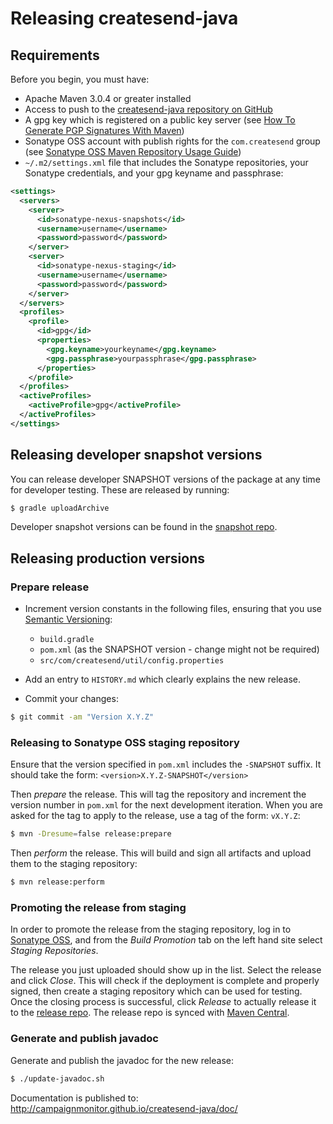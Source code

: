 # Releasing createsend-java

## Requirements

Before you begin, you must have:
* Apache Maven 3.0.4 or greater installed
* Access to push to the [createsend-java repository on GitHub][]
* A gpg key which is registered on a public key server (see [How To Generate PGP Signatures With Maven][])
* Sonatype OSS account with publish rights for the `com.createsend` group (see [Sonatype OSS Maven Repository Usage Guide][])
* `~/.m2/settings.xml` file that includes the Sonatype repositories, your Sonatype credentials, and your gpg keyname and passphrase:

```xml
<settings>
  <servers>
    <server>
      <id>sonatype-nexus-snapshots</id>
      <username>username</username>
      <password>password</password>
    </server>
    <server>
      <id>sonatype-nexus-staging</id>
      <username>username</username>
      <password>password</password>
    </server>
  </servers>
  <profiles>
    <profile>
      <id>gpg</id>
      <properties>
        <gpg.keyname>yourkeyname</gpg.keyname>
        <gpg.passphrase>yourpassphrase</gpg.passphrase>
      </properties>
    </profile>
  </profiles>
  <activeProfiles>
    <activeProfile>gpg</activeProfile>
  </activeProfiles>
</settings>
```

## Releasing developer snapshot versions

You can release developer SNAPSHOT versions of the package at any time for developer testing. These are released by running:

```sh
$ gradle uploadArchive
```

Developer snapshot versions can be found in the [snapshot repo][].

## Releasing production versions

### Prepare release

* Increment version constants in the following files, ensuring that you use [Semantic Versioning][]:

  - `build.gradle`
  - `pom.xml` (as the SNAPSHOT version - change might not be required)
  - `src/com/createsend/util/config.properties`

* Add an entry to `HISTORY.md` which clearly explains the new release.
* Commit your changes:

```sh
$ git commit -am "Version X.Y.Z"
```

### Releasing to Sonatype OSS staging repository

Ensure that the version specified in `pom.xml` includes the `-SNAPSHOT` suffix. It should take the form: `<version>X.Y.Z-SNAPSHOT</version>`

Then _prepare_ the release. This will tag the repository and increment the version number in `pom.xml` for the next development iteration. When you are asked for the tag to apply to the release, use a tag of the form: `vX.Y.Z`:

```sh
$ mvn -Dresume=false release:prepare
```

Then _perform_ the release. This will build and sign all artifacts and upload them to the staging repository:

```sh
$ mvn release:perform
```

### Promoting the release from staging

In order to promote the release from the staging repository, log in to [Sonatype OSS][], and from the _Build Promotion_ tab on the left hand site select _Staging Repositories_.

The release you just uploaded should show up in the list. Select the release and click _Close_. This will check if the deployment is complete and properly signed, then create a staging repository which can be used for testing. Once the closing process is successful, click _Release_ to actually release it to the [release repo][]. The release repo is synced with [Maven Central][].

### Generate and publish javadoc

Generate and publish the javadoc for the new release:

```sh
$ ./update-javadoc.sh
```

Documentation is published to: http://campaignmonitor.github.io/createsend-java/doc/

[createsend-java repository on GitHub]: https://github.com/campaignmonitor/createsend-java
[Sonatype OSS Maven Repository Usage Guide]: http://central.sonatype.org/pages/ossrh-guide.html
[Sonatype OSS]: https://oss.sonatype.org/
[How To Generate PGP Signatures With Maven]: http://blog.sonatype.com/2010/01/how-to-generate-pgp-signatures-with-maven/
[release repo]: https://oss.sonatype.org/content/repositories/releases/com/createsend/createsend-java/
[snapshot repo]: https://oss.sonatype.org/content/repositories/snapshots/com/createsend/createsend-java/
[Maven Central]: http://repo1.maven.org/maven2/
[Semantic Versioning]: http://semver.org/